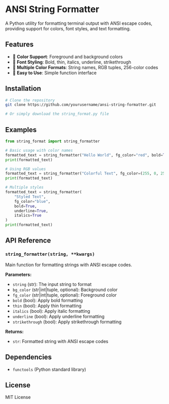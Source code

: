 # ANSI String Formatter

A Python utility for formatting terminal output with ANSI escape codes, providing support for colors, font styles, and text formatting.

## Features

- 🎨 **Color Support**: Foreground and background colors
- 📝 **Font Styling**: Bold, thin, italics, underline, strikethrough
- 🌈 **Multiple Color Formats**: String names, RGB tuples, 256-color codes
- 🔧 **Easy to Use**: Simple function interface

## Installation

```bash
# Clone the repository
git clone https://github.com/yourusername/ansi-string-formatter.git

# Or simply download the string_format.py file
```
## Examples
```python
from string_format import string_formatter

# Basic usage with color names
formatted_text = string_formatter("Hello World", fg_color="red", bold=True)
print(formatted_text)

# Using RGB values
formatted_text = string_formatter("Colorful Text", fg_color=(255, 0, 255), bg_color=(50, 50, 50))
print(formatted_text)

# Multiple styles
formatted_text = string_formatter(
    "Styled Text", 
    fg_color="blue", 
    bold=True, 
    underline=True, 
    italics=True
)
print(formatted_text)
```

## API Reference

### `string_formatter(string, **kwargs)`

Main function for formatting strings with ANSI escape codes.

**Parameters:**
- `string` (str): The input string to format
- `bg_color` (str|int|tuple, optional): Background color
- `fg_color` (str|int|tuple, optional): Foreground color
- `bold` (bool): Apply bold formatting
- `thin` (bool): Apply thin formatting
- `italics` (bool): Apply italic formatting
- `underline` (bool): Apply underline formatting
- `strikethrough` (bool): Apply strikethrough formatting

**Returns:**
- `str`: Formatted string with ANSI escape codes

## Dependencies

- `functools` (Python standard library)

## License

MIT License
